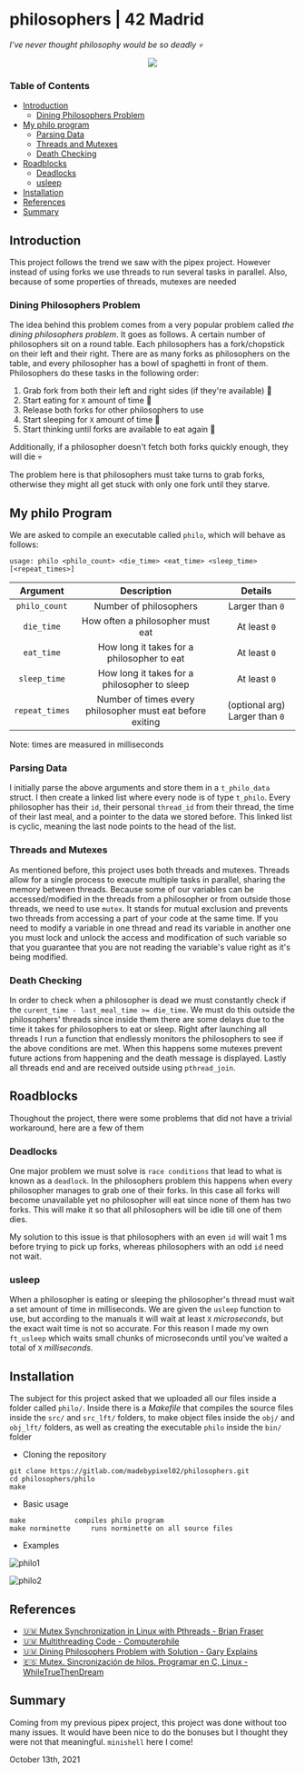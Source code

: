 # philosophers | 42 Madrid

*I’ve never thought philosophy would be so deadly 💀*

<div align="center">
  <img src="https://user-images.githubusercontent.com/40824677/137200907-21044ac4-00d4-4b10-a09e-bf01b4db15c1.png" />
</div>

### Table of Contents
* [Introduction](#introduction)
	* [Dining Philosophers Problem](#dining-philosophers-problem)
* [My philo program](#my-philo-program)
	* [Parsing Data](#parsing-data)
	* [Threads and Mutexes](#threads-and-mutexes)
	* [Death Checking](#death-checking)
* [Roadblocks](#roadblocks)
	* [Deadlocks](#deadlocks)
	* [usleep](#usleep)
* [Installation](#installation)
* [References](#references)
* [Summary](#summary)

## Introduction

This project follows the trend we saw with the pipex project. However instead of using forks we use threads to run several tasks in parallel. Also, because of some properties of threads, mutexes are needed

### Dining Philosophers Problem

The idea behind this problem comes from a very popular problem called *the dining philosophers problem*. It goes as follows. A certain number of philosophers sit on a round table. Each philosophers has a fork/chopstick on their left and their right. There are as many forks as philosophers on the table, and every philosopher has a bowl of spaghetti in front of them. Philosophers do these tasks in the following order:

1) Grab fork from both their left and right sides (if they're available) 🍴
2) Start eating for ``X`` amount of time 🍝
3) Release both forks for other philosophers to use
4) Start sleeping for ``X`` amount of time 🌙
5) Start thinking until forks are available to eat again 💭

Additionally, if a philosopher doesn't fetch both forks quickly enough, they will die 💀

The problem here is that philosophers must take turns to grab forks, otherwise they might all get stuck with only one fork until they starve.


## My philo Program

We are asked to compile an executable called ``philo``, which will behave as follows:

```
usage: philo <philo_count> <die_time> <eat_time> <sleep_time> [<repeat_times>]
```

| Argument | Description | Details |
| :------: | :---------: | :-----: |
| ``philo_count`` | Number of philosophers | Larger than ``0`` |
| ``die_time`` | How often a philosopher must eat | At least ``0`` |
| ``eat_time`` | How long it takes for a philosopher to eat | At least ``0`` |
| ``sleep_time`` | How long it takes for a philosopher to sleep | At least ``0`` |
| ``repeat_times`` | Number of times every philosopher must eat before exiting | (optional arg) Larger than ``0`` |

Note: times are measured in milliseconds

### Parsing Data

I initially parse the above arguments and store them in a ``t_philo_data`` struct. I then create a linked list where every node is of type ``t_philo``. Every philosopher has their ``id``, their personal ``thread_id`` from their thread, the time of their last meal, and a pointer to the data we stored before. This linked list is cyclic, meaning the last node points to the head of the list.

### Threads and Mutexes

As mentioned before, this project uses both threads and mutexes. Threads allow for a single process to execute multiple tasks in parallel, sharing the memory between threads. Because some of our variables can be accessed/modified in the threads from a philosopher or from outside those threads, we need to use ``mutex``. It stands for mutual exclusion and prevents two threads from accessing a part of your code at the same time. If you need to modify a variable in one thread and read its variable in another one you must lock and unlock the access and modification of such variable so that you guarantee that you are not reading the variable's value right as it's being modified.

### Death Checking

In order to check when a philosopher is dead we must constantly check if the ``curent_time - last_meal_time >= die_time``. We must do this outside the philosophers' threads since inside them there are some delays due to the time it takes for philosophers to eat or sleep. Right after launching all threads I run a function that endlessly monitors the philosophers to see if the above conditions are met. When this happens some mutexes prevent future actions from happening and the death message is displayed. Lastly all threads end and are received outside using ``pthread_join``.

## Roadblocks

Thoughout the project, there were some problems that did not have a trivial workaround, here are a few of them

### Deadlocks

One major problem we must solve is ``race conditions`` that lead to what is known as a ``deadlock``. In the philosophers problem this happens when every philosopher manages to grab one of their forks. In this case all forks will become unavailable yet no philosopher will eat since none of them has two forks. This will make it so that all philosophers will be idle till one of them dies.

My solution to this issue is that philosophers with an even ``id`` will wait 1 ms before trying to pick up forks, whereas philosophers with an odd ``id`` need not wait.

### usleep

When a philosopher is eating or sleeping the philosopher's thread must wait a set amount of time in milliseconds. We are given the ``usleep`` function to use, but according to the manuals it will wait at least ``X`` *microseconds*, but the exact wait time is not so accurate. For this reason I made my own ``ft_usleep`` which waits small chunks of microseconds until you've waited a total of ``X`` *milliseconds*.

## Installation

The subject for this project asked that we uploaded all our files inside a folder called ``philo/``. Inside there is a *Makefile* that compiles the source files inside the ``src/`` and ``src_lft/`` folders, to make object files inside the ``obj/`` and ``obj_lft/`` folders, as well as creating the executable ``philo`` inside the ``bin/`` folder

* Cloning the repository

```shell
git clone https://gitlab.com/madebypixel02/philosophers.git
cd philosophers/philo
make
```

* Basic usage

```
make			compiles philo program
make norminette		runs norminette on all source files
```

* Examples

![philo1](https://user-images.githubusercontent.com/40824677/146552782-cf1b4f55-3eb9-4b8b-9768-6af30172a6a5.gif)

![philo2](https://user-images.githubusercontent.com/40824677/146553558-fe8be2eb-3b0d-4c72-925f-6a2128319b36.gif)

## References

* [🇺🇲 Mutex Synchronization in Linux with Pthreads - Brian Fraser](https://www.youtube.com/watch?v=GXXE42bkqQk)
* [🇺🇲 Multithreading Code - Computerphile](https://www.youtube.com/watch?v=7ENFeb-J75k)
* [🇺🇲 Dining Philosophers Problem with Solution - Gary Explains](https://www.youtube.com/watch?v=NbwbQQB7xNQ)
* [🇪🇸 Mutex. Sincronización de hilos. Programar en C, Linux - WhileTrueThenDream](https://www.youtube.com/watch?v=faZEhIHdJx8&t=19s)

## Summary

Coming from my previous pipex project, this project was done without too many issues. It would have been nice to do the bonuses but I thought they were not that meaningful. ``minishell`` here I come!

October 13th, 2021
